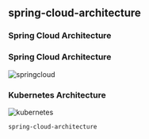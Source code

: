 ## spring-cloud-architecture

### Spring Cloud Architecture

### Spring Cloud Architecture

![springcloud](https://images.chaincuet.com/wiki/springcloud.png)

### Kubernetes Architecture

![kubernetes](https://images.chaincuet.com/wiki/kubernetes.png)

```
spring-cloud-architecture
```
